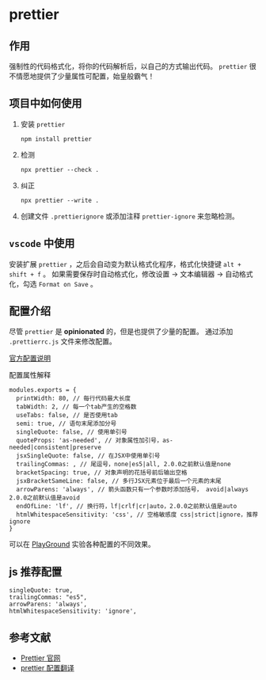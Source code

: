 # prettier

## 作用

强制性的代码格式化，将你的代码解析后，以自己的方式输出代码。
`prettier` 很不情愿地提供了少量属性可配置，始皇般霸气！

## 项目中如何使用

1. 安装 `prettier`

    ```
    npm install prettier
    ```

1. 检测

    ```
    npx prettier --check .
    ```

1. 纠正

    ```
    npx prettier --write .
    ```

1. 创建文件 `.prettierignore` 或添加注释 `prettier-ignore` 来忽略检测。

## `vscode` 中使用

安装扩展 `prettier` ，之后会自动变为默认格式化程序，格式化快捷键 `alt + shift + f` 。
如果需要保存时自动格式化，修改设置 -> 文本编辑器 -> 自动格式化，勾选 `Format on Save` 。

## 配置介绍

尽管 `prettier` 是 **opinionated** 的，但是也提供了少量的配置。
通过添加 `.prettierrc.js` 文件来修改配置。

[官方配置说明](https://prettier.io/docs/en/options.html)

配置属性解释

```
modules.exports = {
  printWidth: 80, // 每行代码最大长度
  tabWidth: 2, // 每一个tab产生的空格数
  useTabs: false, // 是否使用tab
  semi: true, // 语句末尾添加分号
  singleQuote: false, // 使用单引号
  quoteProps: 'as-needed', // 对象属性加引号，as-needed|consistent|preserve
  jsxSingleQuote: false, // 在JSX中使用单引号
  trailingCommas: , // 尾逗号，none|es5|all, 2.0.0之前默认值是none
  bracketSpacing: true, // 对象声明的花括号前后输出空格
  jsxBracketSameLine: false, // 多行JSX元素位于最后一个元素的末尾
  arrowParens: 'always', // 箭头函数只有一个参数时添加括号， avoid|always 2.0.0之前默认值是avoid
  endOfLine: 'lf', // 换行符，lf|crlf|cr|auto，2.0.0之前默认值是auto
  htmlWhitespaceSensitivity: 'css', // 空格敏感度 css|strict|ignore，推荐ignore
}
```

可以在 [PlayGround](https://prettier.io/playground) 实验各种配置的不同效果。

## js 推荐配置

```
singleQuote: true,
trailingCommas: "es5",
arrowParens: 'always',
htmlWhitespaceSensitivity: 'ignore',
```

## 参考文献

- [Prettier 官网](https://prettier.io/)
- [prettier 配置翻译](https://segmentfault.com/a/1190000012909159)
